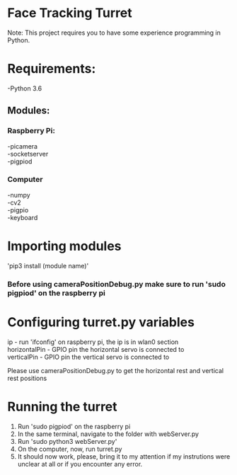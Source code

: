 # Face Tracking Turret

Note: This project requires you to have some experience programming in Python.

# Requirements:
-Python 3.6

## Modules:

### Raspberry Pi:
-picamera\
-socketserver\
-pigpiod

### Computer
-numpy\
-cv2\
-pigpio\
-keyboard

# Importing modules
'pip3 install (module name)'

### Before using cameraPositionDebug.py make sure to run 'sudo pigpiod' on the raspberry pi

# Configuring turret.py variables
ip - run 'ifconfig' on raspberry pi, the ip is in wlan0 section\
horizontalPin - GPIO pin the horizontal servo is connected to\
verticalPin - GPIO pin the vertical servo is connected to

Please use cameraPositionDebug.py to get the horizontal rest and vertical rest positions

# Running the turret
1. Run 'sudo pigpiod' on the raspberry pi
2. In the same terminal, navigate to the folder with webServer.py
3. Run 'sudo python3 webServer.py'
4. On the computer, now, run turret.py
5. It should now work, please, bring it to my attention if my instrutions were unclear at all or if you encounter any error.